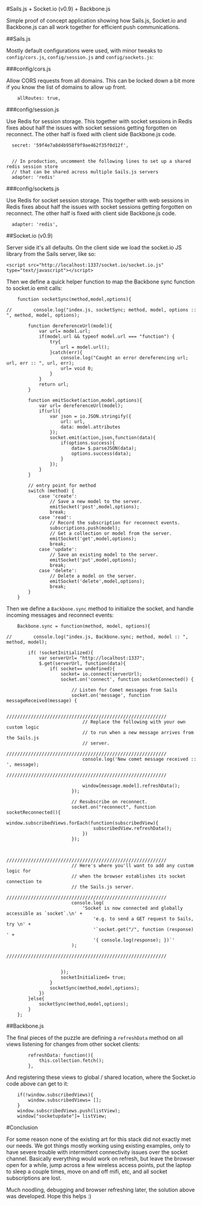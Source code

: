 #Sails.js + Socket.io (v0.9) + Backbone.js

Simple proof of concept application showing how Sails.js,
Socket.io and Backbone.js can all work together for efficient
push communications.

##Sails.js

Mostly default configurations were used, with minor tweaks to
`config/cors.js`, `config/session.js` and `config/sockets.js`:

###config/cors.js

Allow CORS requests from all domains.  This can be locked down a bit
more if you know the list of domains to allow up front.

```
	allRoutes: true,
```

###config/session.js

Use Redis for session storage.  This together with socket sessions in
Redis fixes about half the issues
with socket sessions getting forgotten on reconnect.  The other half
is fixed with client side Backbone.js code.

```
  secret: '59f4e7a8d4b958f9f9ae462f35f0d12f',


  // In production, uncomment the following lines to set up a shared redis session store
  // that can be shared across multiple Sails.js servers
  adapter: 'redis'
```

###config/sockets.js

Use Redis for socket session storage.  This together with web sessions in
Redis fixes about half the issues
with socket sessions getting forgotten on reconnect.  The other half
is fixed with client side Backbone.js code.

```
  adapter: 'redis',
```

##Socket.io (v0.9)

Server side it's all defaults.  On the client side we load the socket.io
JS library from the Sails server, like so:

```
<script src="http://localhost:1337/socket.io/socket.io.js" type="text/javascript"></script>
```

Then we define a quick helper function to map the Backbone sync function
to socket.io emit calls:

```
    function socketSync(method,model,options){

//        console.log("index.js, socketSync; method, model, options :: ", method, model, options);

        function dereferenceUrl(model){
            var url= model.url;
            if(model.url && typeof model.url === "function") {
                try{
                    url = model.url();
                }catch(err){
                    console.log("Caught an error dereferencing url; url, err :: ", url, err);
                    url= void 0;
                }
            }
            return url;
        }

        function emitSocket(action,model,options){
            var url= dereferenceUrl(model);
            if(url){
                var json = io.JSON.stringify({
                    url: url,
                    data: model.attributes
                });
                socket.emit(action,json,function(data){
                    if(options.success){
                        data= $.parseJSON(data);
                        options.success(data);
                    }
                });
            }
        }

        // entry point for method
        switch (method) {
            case 'create':
                // Save a new model to the server.
                emitSocket('post',model,options);
                break;
            case 'read':
                // Record the subscription for reconnect events.
                subscriptions.push(model);
                // Get a collection or model from the server.
                emitSocket('get',model,options);
                break;
            case 'update':
                // Save an existing model to the server.
                emitSocket('put',model,options);
                break;
            case 'delete':
                // Delete a model on the server.
                emitSocket('delete',model,options);
                break;
        }
    }
```

Then we define a `Backbone.sync` method to initialize the socket, and handle
incoming messages and reconnect events:

```
    Backbone.sync = function(method, model, options){

//        console.log("index.js, Backbone.sync; method, model :: ", method, model);

        if( !socketInitialized){
            var serverUrl= "http://localhost:1337";
            $.get(serverUrl, function(data){
                if( socket== undefined){
                    socket= io.connect(serverUrl);
                    socket.on('connect', function socketConnected() {

                        // Listen for Comet messages from Sails
                        socket.on('message', function messageReceived(message) {

                            ///////////////////////////////////////////////////////////
                            // Replace the following with your own custom logic
                            // to run when a new message arrives from the Sails.js
                            // server.
                            ///////////////////////////////////////////////////////////
                            console.log('New comet message received :: ', message);
                            ///////////////////////////////////////////////////////////

                            window[message.model].refreshData();
                        });

                        // Resubscribe on reconnect.
                        socket.on("reconnect", function socketReconnected(){
                            window.subscribedViews.forEach(function(subscribedView){
                                subscribedView.refreshData();
                            })
                        });


                        ///////////////////////////////////////////////////////////
                        // Here's where you'll want to add any custom logic for
                        // when the browser establishes its socket connection to
                        // the Sails.js server.
                        ///////////////////////////////////////////////////////////
                        console.log(
                            'Socket is now connected and globally accessible as `socket`.\n' +
                                'e.g. to send a GET request to Sails, try \n' +
                                '`socket.get("/", function (response) ' +
                                '{ console.log(response); })`'
                        );
                        ///////////////////////////////////////////////////////////


                    });
                    socketInitialized= true;
                }
                socketSync(method,model,options);
            })
        }else{
            socketSync(method,model,options);
        }
    };
```

##Backbone.js

The final pieces of the puzzle are defining a `refreshData` method on
all views listening for changes from other socket clients:

```
        refreshData: function(){
            this.collection.fetch();
        },
```

And registering these views to global / shared location, where the Socket.io
code above can get to it:

```
    if(!window.subscribedViews){
        window.subscribedViews= [];
    }
    window.subscribedViews.push(listView);
    window["socketupdate"]= listView;
```

#Conclusion

For some reason none of the existing art for this stack did not exactly met our needs.
We got things mostly working using existing examples, only to have severe
trouble with intermittent connectivity issues over the socket channel.
Basically everything would work on refresh, but leave the browser open for a
while, jump across a few wireless access points, put the laptop to sleep a couple
times, move on and off mifi, etc, and all socket subscriptions are lost.

Much noodling, debugging and browser refreshing later, the solution above was
developed.  Hope this helps :)